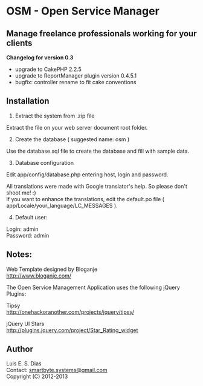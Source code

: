 # OSM - Open Service Manager  
## Manage freelance professionals working for your clients  

**Changelog for version 0.3**  
* upgrade to CakePHP 2.2.5  
* upgrade to ReportManager plugin version 0.4.5.1  
* bugfix: controller rename to fit cake conventions

## Installation  

1. Extract the system from .zip file  

Extract the file on your web server document root folder.  

2. Create the database  ( suggested name: osm )  

Use the database.sql file to create the database and fill with sample data.  

3. Database configuration  

Edit app/config/database.php entering host, login and password.  

All translations were made with Google translator's help. So please don't shoot me! :)  
If you want to enhance the translations, edit the default.po file ( app/Locale/your_language/LC_MESSAGES ).  

4. Default user:  

Login: admin  
Password: admin  

## Notes:  

Web Template designed by Bloganje  
http://www.bloganje.com/   

The Open Service Management Application uses the following jQuery Plugins:  

Tipsy  
http://onehackoranother.com/projects/jquery/tipsy/  

jQuery UI Stars  
http://plugins.jquery.com/project/Star_Rating_widget  

## Author  
Luis E. S. Dias  
Contact: smartbyte.systems@gmail.com  
Copyright (C) 2012-2013